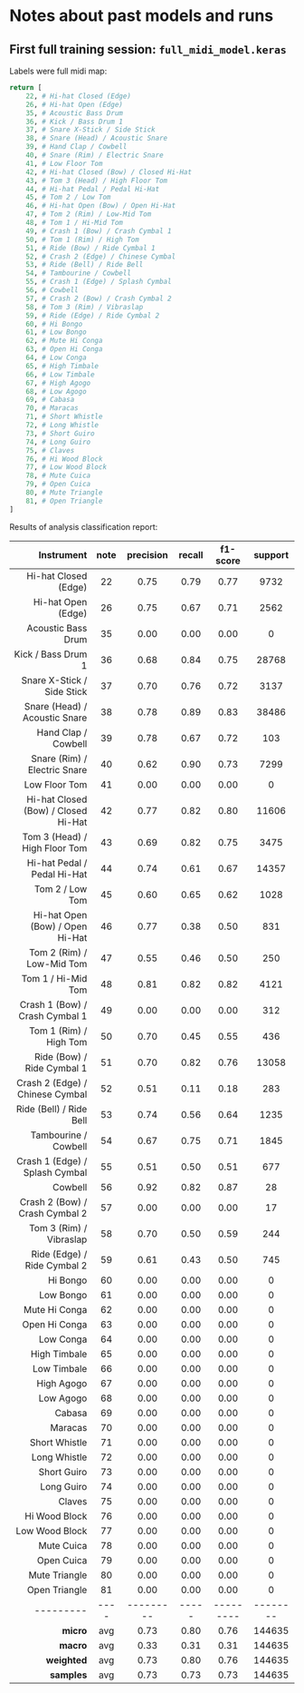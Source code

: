 # Notes about past models and runs

## First full training session: `full_midi_model.keras`

Labels were full midi map:

```python
return [
    22, # Hi-hat Closed (Edge)
    26, # Hi-hat Open (Edge)
    35, # Acoustic Bass Drum
    36, # Kick / Bass Drum 1
    37, # Snare X-Stick / Side Stick
    38, # Snare (Head) / Acoustic Snare
    39, # Hand Clap	/ Cowbell
    40, # Snare (Rim) / Electric Snare
    41, # Low Floor Tom
    42, # Hi-hat Closed (Bow) / Closed Hi-Hat
    43, # Tom 3 (Head) / High Floor Tom
    44, # Hi-hat Pedal / Pedal Hi-Hat
    45, # Tom 2 / Low Tom
    46, # Hi-hat Open (Bow) / Open Hi-Hat
    47, # Tom 2 (Rim) / Low-Mid Tom
    48, # Tom 1 / Hi-Mid Tom
    49, # Crash 1 (Bow) / Crash Cymbal 1
    50, # Tom 1 (Rim) / High Tom
    51, # Ride (Bow) / Ride Cymbal 1
    52, # Crash 2 (Edge) / Chinese Cymbal
    53, # Ride (Bell) / Ride Bell
    54, # Tambourine / Cowbell
    55, # Crash 1 (Edge) / Splash Cymbal
    56, # Cowbell
    57, # Crash 2 (Bow) / Crash Cymbal 2
    58, # Tom 3 (Rim) / Vibraslap
    59, # Ride (Edge) / Ride Cymbal 2
    60, # Hi Bongo
    61, # Low Bongo
    62, # Mute Hi Conga
    63, # Open Hi Conga
    64, # Low Conga
    65, # High Timbale
    66, # Low Timbale
    67, # High Agogo
    68, # Low Agogo
    69, # Cabasa
    70, # Maracas
    71, # Short Whistle
    72, # Long Whistle
    73, # Short Guiro
    74, # Long Guiro
    75, # Claves
    76, # Hi Wood Block
    77, # Low Wood Block
    78, # Mute Cuica
    79, # Open Cuica
    80, # Mute Triangle
    81, # Open Triangle
]
```

Results of analysis classification report:

| Instrument | **note** | **precision** | **recall** | **f1-score** | **support** |
|-:|:-:|:-:|:-:|:-:|:-:|
| Hi-hat Closed (Edge) | 22 | 0.75 | 0.79 | 0.77 | 9732 |
| Hi-hat Open (Edge) | 26 | 0.75 | 0.67 | 0.71 | 2562 |
| Acoustic Bass Drum | 35 | 0.00 | 0.00 | 0.00 | 0 |
| Kick / Bass Drum 1 | 36 | 0.68 | 0.84 | 0.75 | 28768 |
| Snare X-Stick / Side Stick | 37 | 0.70 | 0.76 | 0.72 | 3137 |
| Snare (Head) / Acoustic Snare | 38 | 0.78 | 0.89 | 0.83 | 38486 |
| Hand Clap	/ Cowbell | 39 | 0.78 | 0.67 | 0.72 | 103 |
| Snare (Rim) / Electric Snare | 40 | 0.62 | 0.90 | 0.73 | 7299 |
| Low Floor Tom | 41 | 0.00 | 0.00 | 0.00 | 0 |
| Hi-hat Closed (Bow) / Closed Hi-Hat | 42 | 0.77 | 0.82 | 0.80 | 11606 |
| Tom 3 (Head) / High Floor Tom | 43 | 0.69 | 0.82 | 0.75 | 3475 |
| Hi-hat Pedal / Pedal Hi-Hat | 44 | 0.74 | 0.61 | 0.67 | 14357 |
| Tom 2 / Low Tom | 45 | 0.60 | 0.65 | 0.62 | 1028 |
| Hi-hat Open (Bow) / Open Hi-Hat | 46 | 0.77 | 0.38 | 0.50 | 831 |
| Tom 2 (Rim) / Low-Mid Tom | 47 | 0.55 | 0.46 | 0.50 | 250 |
| Tom 1 / Hi-Mid Tom | 48 | 0.81 | 0.82 | 0.82 | 4121 |
| Crash 1 (Bow) / Crash Cymbal 1 | 49 | 0.00 | 0.00 | 0.00 | 312 |
| Tom 1 (Rim) / High Tom | 50 | 0.70 | 0.45 | 0.55 | 436 |
| Ride (Bow) / Ride Cymbal 1 | 51 | 0.70 | 0.82 | 0.76 | 13058 |
| Crash 2 (Edge) / Chinese Cymbal | 52 | 0.51 | 0.11 | 0.18 | 283 |
| Ride (Bell) / Ride Bell | 53 | 0.74 | 0.56 | 0.64 | 1235 |
| Tambourine / Cowbell | 54 | 0.67 | 0.75 | 0.71 | 1845 |
| Crash 1 (Edge) / Splash Cymbal | 55 | 0.51 | 0.50 | 0.51 | 677 |
| Cowbell | 56 | 0.92 | 0.82 | 0.87 | 28 |
| Crash 2 (Bow) / Crash Cymbal 2 | 57 | 0.00 | 0.00 | 0.00 | 17 |
| Tom 3 (Rim) / Vibraslap | 58 | 0.70 | 0.50 | 0.59 | 244 |
| Ride (Edge) / Ride Cymbal 2 | 59 | 0.61 | 0.43 | 0.50 | 745 |
| Hi Bongo | 60 | 0.00 | 0.00 | 0.00 | 0 |
| Low Bongo | 61 | 0.00 | 0.00 | 0.00 | 0 |
| Mute Hi Conga | 62 | 0.00 | 0.00 | 0.00 | 0 |
| Open Hi Conga | 63 | 0.00 | 0.00 | 0.00 | 0 |
| Low Conga | 64 | 0.00 | 0.00 | 0.00 | 0 |
| High Timbale | 65 | 0.00 | 0.00 | 0.00 | 0 |
| Low Timbale | 66 | 0.00 | 0.00 | 0.00 | 0 |
| High Agogo | 67 | 0.00 | 0.00 | 0.00 | 0 |
| Low Agogo | 68 | 0.00 | 0.00 | 0.00 | 0 |
| Cabasa | 69 | 0.00 | 0.00 | 0.00 | 0 |
| Maracas | 70 | 0.00 | 0.00 | 0.00 | 0 |
| Short Whistle | 71 | 0.00 | 0.00 | 0.00 | 0 |
| Long Whistle | 72 | 0.00 | 0.00 | 0.00 | 0 |
| Short Guiro | 73 | 0.00 | 0.00 | 0.00 | 0 |
| Long Guiro | 74 | 0.00 | 0.00 | 0.00 | 0 |
| Claves | 75 | 0.00 | 0.00 | 0.00 | 0 |
| Hi Wood Block | 76 | 0.00 | 0.00 | 0.00 | 0 |
| Low Wood Block | 77 | 0.00 | 0.00 | 0.00 | 0 |
| Mute Cuica | 78 | 0.00 | 0.00 | 0.00 | 0 |
| Open Cuica | 79 | 0.00 | 0.00 | 0.00 | 0 |
| Mute Triangle | 80 | 0.00 | 0.00 | 0.00 | 0 |
| Open Triangle | 81 | 0.00 | 0.00 | 0.00 | 0 |
| --------- | ---- | --------- | ----- | --------- | -------- |
| **micro** | avg | 0.73 | 0.80 | 0.76 | 144635 |
| **macro** | avg | 0.33 | 0.31 | 0.31 | 144635 |
| **weighted** | avg | 0.73 | 0.80 | 0.76 | 144635 |
| **samples** | avg | 0.73 | 0.73 | 0.73 | 144635 |

